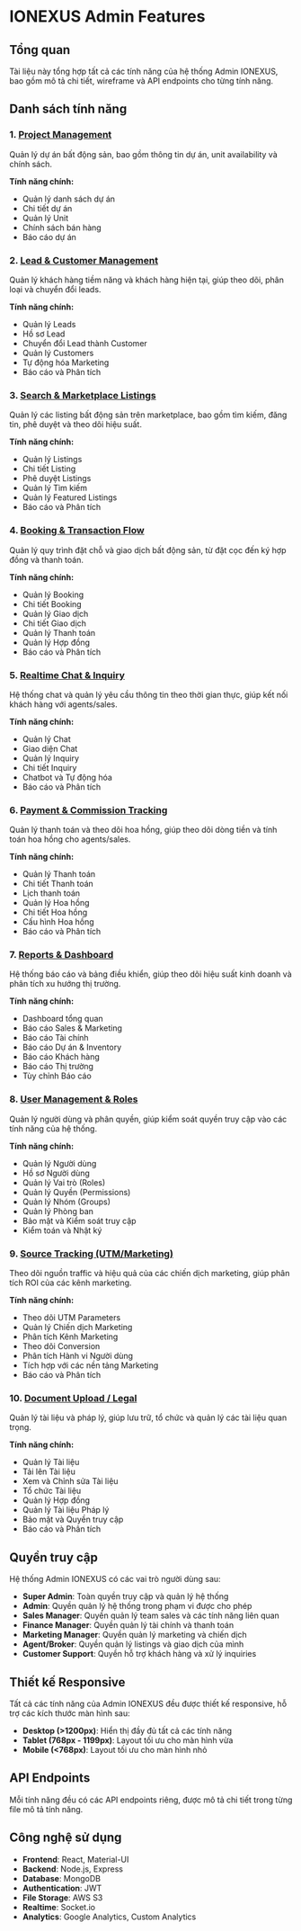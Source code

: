 # IONEXUS Admin Features

## Tổng quan
Tài liệu này tổng hợp tất cả các tính năng của hệ thống Admin IONEXUS, bao gồm mô tả chi tiết, wireframe và API endpoints cho từng tính năng.

## Danh sách tính năng

### 1. [Project Management](./project-management.md)
Quản lý dự án bất động sản, bao gồm thông tin dự án, unit availability và chính sách.

**Tính năng chính:**
- Quản lý danh sách dự án
- Chi tiết dự án
- Quản lý Unit
- Chính sách bán hàng
- Báo cáo dự án

### 2. [Lead & Customer Management](./lead-customer-management.md)
Quản lý khách hàng tiềm năng và khách hàng hiện tại, giúp theo dõi, phân loại và chuyển đổi leads.

**Tính năng chính:**
- Quản lý Leads
- Hồ sơ Lead
- Chuyển đổi Lead thành Customer
- Quản lý Customers
- Tự động hóa Marketing
- Báo cáo và Phân tích

### 3. [Search & Marketplace Listings](./search-marketplace-listings.md)
Quản lý các listing bất động sản trên marketplace, bao gồm tìm kiếm, đăng tin, phê duyệt và theo dõi hiệu suất.

**Tính năng chính:**
- Quản lý Listings
- Chi tiết Listing
- Phê duyệt Listings
- Quản lý Tìm kiếm
- Quản lý Featured Listings
- Báo cáo và Phân tích

### 4. [Booking & Transaction Flow](./booking-transaction-flow.md)
Quản lý quy trình đặt chỗ và giao dịch bất động sản, từ đặt cọc đến ký hợp đồng và thanh toán.

**Tính năng chính:**
- Quản lý Booking
- Chi tiết Booking
- Quản lý Giao dịch
- Chi tiết Giao dịch
- Quản lý Thanh toán
- Quản lý Hợp đồng
- Báo cáo và Phân tích

### 5. [Realtime Chat & Inquiry](./realtime-chat-inquiry.md)
Hệ thống chat và quản lý yêu cầu thông tin theo thời gian thực, giúp kết nối khách hàng với agents/sales.

**Tính năng chính:**
- Quản lý Chat
- Giao diện Chat
- Quản lý Inquiry
- Chi tiết Inquiry
- Chatbot và Tự động hóa
- Báo cáo và Phân tích

### 6. [Payment & Commission Tracking](./payment-commission-tracking.md)
Quản lý thanh toán và theo dõi hoa hồng, giúp theo dõi dòng tiền và tính toán hoa hồng cho agents/sales.

**Tính năng chính:**
- Quản lý Thanh toán
- Chi tiết Thanh toán
- Lịch thanh toán
- Quản lý Hoa hồng
- Chi tiết Hoa hồng
- Cấu hình Hoa hồng
- Báo cáo và Phân tích

### 7. [Reports & Dashboard](./reports-dashboard.md)
Hệ thống báo cáo và bảng điều khiển, giúp theo dõi hiệu suất kinh doanh và phân tích xu hướng thị trường.

**Tính năng chính:**
- Dashboard tổng quan
- Báo cáo Sales & Marketing
- Báo cáo Tài chính
- Báo cáo Dự án & Inventory
- Báo cáo Khách hàng
- Báo cáo Thị trường
- Tùy chỉnh Báo cáo

### 8. [User Management & Roles](./user-management-roles.md)
Quản lý người dùng và phân quyền, giúp kiểm soát quyền truy cập vào các tính năng của hệ thống.

**Tính năng chính:**
- Quản lý Người dùng
- Hồ sơ Người dùng
- Quản lý Vai trò (Roles)
- Quản lý Quyền (Permissions)
- Quản lý Nhóm (Groups)
- Quản lý Phòng ban
- Bảo mật và Kiểm soát truy cập
- Kiểm toán và Nhật ký

### 9. [Source Tracking (UTM/Marketing)](./source-tracking.md)
Theo dõi nguồn traffic và hiệu quả của các chiến dịch marketing, giúp phân tích ROI của các kênh marketing.

**Tính năng chính:**
- Theo dõi UTM Parameters
- Quản lý Chiến dịch Marketing
- Phân tích Kênh Marketing
- Theo dõi Conversion
- Phân tích Hành vi Người dùng
- Tích hợp với các nền tảng Marketing
- Báo cáo và Phân tích

### 10. [Document Upload / Legal](./document-upload-legal.md)
Quản lý tài liệu và pháp lý, giúp lưu trữ, tổ chức và quản lý các tài liệu quan trọng.

**Tính năng chính:**
- Quản lý Tài liệu
- Tải lên Tài liệu
- Xem và Chỉnh sửa Tài liệu
- Tổ chức Tài liệu
- Quản lý Hợp đồng
- Quản lý Tài liệu Pháp lý
- Bảo mật và Quyền truy cập
- Báo cáo và Phân tích

## Quyền truy cập

Hệ thống Admin IONEXUS có các vai trò người dùng sau:

- **Super Admin**: Toàn quyền truy cập và quản lý hệ thống
- **Admin**: Quyền quản lý hệ thống trong phạm vi được cho phép
- **Sales Manager**: Quyền quản lý team sales và các tính năng liên quan
- **Finance Manager**: Quyền quản lý tài chính và thanh toán
- **Marketing Manager**: Quyền quản lý marketing và chiến dịch
- **Agent/Broker**: Quyền quản lý listings và giao dịch của mình
- **Customer Support**: Quyền hỗ trợ khách hàng và xử lý inquiries

## Thiết kế Responsive

Tất cả các tính năng của Admin IONEXUS đều được thiết kế responsive, hỗ trợ các kích thước màn hình sau:

- **Desktop (>1200px)**: Hiển thị đầy đủ tất cả các tính năng
- **Tablet (768px - 1199px)**: Layout tối ưu cho màn hình vừa
- **Mobile (<768px)**: Layout tối ưu cho màn hình nhỏ

## API Endpoints

Mỗi tính năng đều có các API endpoints riêng, được mô tả chi tiết trong từng file mô tả tính năng.

## Công nghệ sử dụng

- **Frontend**: React, Material-UI
- **Backend**: Node.js, Express
- **Database**: MongoDB
- **Authentication**: JWT
- **File Storage**: AWS S3
- **Realtime**: Socket.io
- **Analytics**: Google Analytics, Custom Analytics
